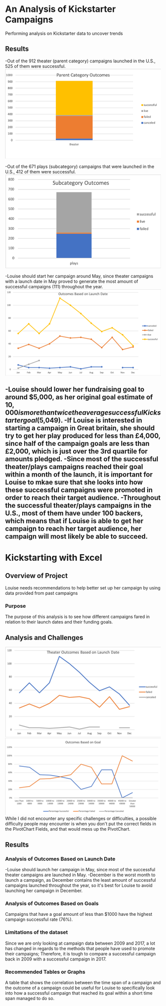 # An Analysis of Kickstarter Campaigns
Performing analysis on Kickstarter data to uncover trends
## Results
-Out of the 912 theater (parent category) campaigns launched in the U.S., 525 of them were successful.
![image](https://raw.githubusercontent.com/giovanwu/kickstarter-analysis/master/Parent%20Category%20Outcomes.png)

-Out of the 671 plays (subcategory) campaigns that were launched in the U.S., 412 of them were successful.
![image](https://raw.githubusercontent.com/giovanwu/kickstarter-analysis/master/Subcategory%20Outcomes.png)

-Louise should start her campaign around May, since theater campaigns with a launch date in May proved to generate the most amount of successful campaigns (111) throughout the year.
![image](https://raw.githubusercontent.com/giovanwu/kickstarter-analysis/master/Outcomes%20Based%20on%20Launch%20Date.png)

-Louise should lower her fundraising goal to around $5,000, as her original goal estimate of $10,000 is more than twice the average successful Kickstarter goal ($5,049).
-If Louise is interested in starting a campaign in Great britain, she should try to get her play produced for less than £4,000, since half of the campaign goals are less than £2,000, which is just over the 3rd quartile for amounts pledged.
-Since most of the successful theater/plays campaigns reached their goal within a month of the launch, it is important for Louise to mkae sure that she looks into how these successful campaigns were promoted in order to reach their target audience. 
-Throughout the successful theater/plays campaigns in the U.S., most of them have under 100 backers, which means that if Louise is able to get her campaign to reach her target audience, her campaign will most likely be able to succeed.
---
# Kickstarting with Excel
## Overview of Project
Louise needs recommendations to help better set up her campaign by using data provided from past campaigns
### Purpose
The purpose of this analysis is to see how different campaigns fared in relation to their launch dates and their funding goals.
## Analysis and Challenges
![image](https://raw.githubusercontent.com/giovanwu/kickstarter-analysis/master/Theater_Outcomes_vs_Launch.png)
![image](https://raw.githubusercontent.com/giovanwu/kickstarter-analysis/master/Outcomes_vs_Goals.png)
While I did not encounter any specific challenges or difficulties, a possible difficulty people may encounter is when you don't put the correct fields in the PivotChart Fields, and that would mess up the PivotChart.
## Results
### Analysis of Outcomes Based on Launch Date
-Louise should launch her campaign in May, since most of the successful theater campaigns are launched in May.
-December is the worst month to launch a campaign, as December contains the least amount of successful campaigns launched throughout the year, so it's best for Louise to avoid launching her campaign in December.
### Analysis of Outcomes Based on Goals
Campaigns that have a goal amount of less than $1000 have the highest campaign successful rate (76%).
### Limitations of the dataset
Since we are only looking at campaign data between 2009 and 2017, a lot has changed in regards to the methods that people have used to promote their campaigns; Therefore, it is tough to compare a successful campaign back in 2009 with a successful campaign in 2017.
### Recommended Tables or Graphs
A table that shows the correlation between the time span of a campaign and the outcome of a campaign could be useful for Louise to specifically look into how a successful campaign that reached its goal within a short time span managed to do so.
